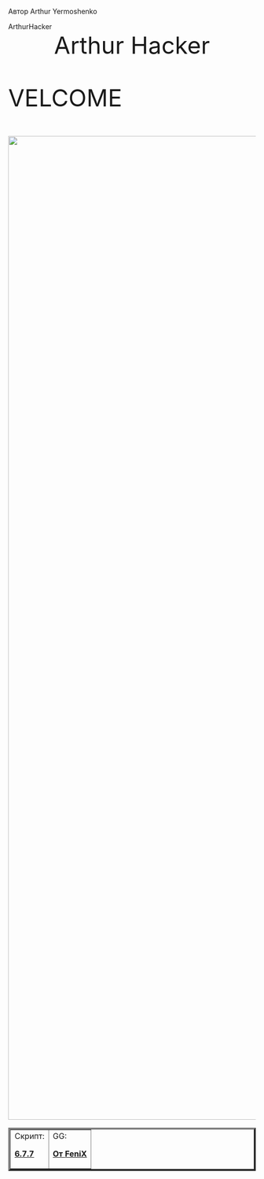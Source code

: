 <html>


Автор Arthur Yermoshenko

<head>
ArthurHacker
</head>

<center>
<hl><font size="25" >Arthur Hacker
</center>

<body>

<hl><font size="7" >VELCOME


</body>


<img src="file:///C:/Users/Artur/Downloads/TorriFiness.png" width="2000">

<table border="4">

<td>Скрипт:

<a href="BS677SCRIPT-ByNoimagePng_TG_zip.lua"><b>6.7.7<b>


<td>GG:


<a href="https://shre.su/KPA1"><b>От __FeniX__<b>




</tr>

</table>




</html>
